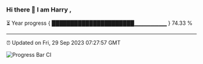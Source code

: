 ### Hi there 👋 I am Harry , 

⏳ Year progress { ██████████████████████▁▁▁▁▁▁▁▁ } 74.33 %

---

⏰ Updated on Fri, 29 Sep 2023 07:27:57 GMT

![Progress Bar CI](https://github.com/duykhang68/duykhang68/workflows/Progress%20Bar%20CI/badge.svg)
